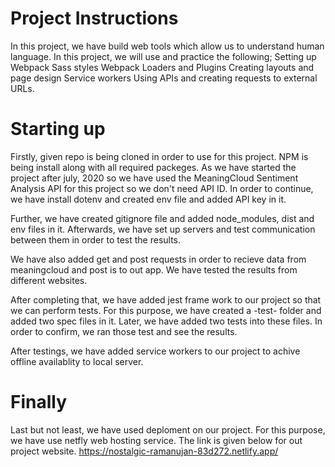 # Project Instructions

In this project, we have build web tools which allow us to understand human language. In this project, we will use and practice the following;
Setting up Webpack
Sass styles
Webpack Loaders and Plugins
Creating layouts and page design
Service workers
Using APIs and creating requests to external URLs.

# Starting up

Firstly, given repo is being cloned in order to use for this project. NPM is being install along with all required packeges. As we have started the project after july, 2020 so we have used the MeaningCloud Sentiment Analysis API for this project so we don't need API ID. In order to continue, we have install dotenv and created env file and added API key in it.

Further, we have created gitignore file and added node_modules, dist and env files in it. Afterwards, we have set up servers and test communication between them in order to test the results. 

We have also added get and post requests in order to recieve data from meaningcloud and post is to out app. We have tested the results from different websites. 

After completing that, we have added jest frame work to our project so that we can perform tests. For this purpose, we have created a -test-  folder and added two spec files in it. Later, we have added two tests into these files. In order to confirm, we ran those test and see the results.

After testings, we have added service workers to our project to achive offline availablity to local server. 

# Finally

Last but not least, we have used deploment on our project. For this purpose, we have use netfly web hosting service. The link is given below for out project website.
https://nostalgic-ramanujan-83d272.netlify.app/
